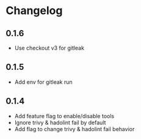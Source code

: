 # Changelog

## 0.1.6
- Use checkout v3 for gitleak

## 0.1.5
- Add env for gitleak run

## 0.1.4
- Add feature flag to enable/disable tools
- Ignore trivy & hadolint fail by default
- Add flag to change trivy & hadolint fail behavior